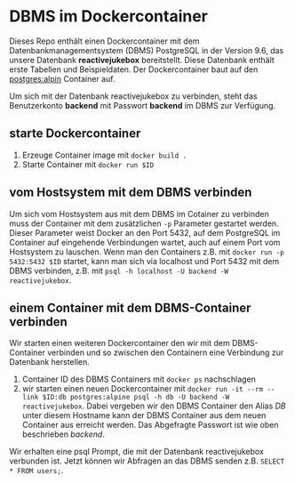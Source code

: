 # DBMS im Dockercontainer
Dieses Repo enthält einen Dockercontainer mit dem Datenbankmanagementsystem (DBMS) PostgreSQL in der Version 9.6, das unsere Datenbank __reactivejukebox__ bereitstellt.
Diese Datenbank enthält erste Tabellen und Beispieldaten.
Der Dockercontainer baut auf den [postgres:alpin](https://hub.docker.com/_/postgres/) Container auf.

Um sich mit der Datenbank reactivejukebox zu verbinden, steht das Benutzerkonto __backend__ mit Passwort __backend__ im DBMS zur Verfügung.

## starte Dockercontainer
1. Erzeuge Container image mit `docker build .`
2. Starte Container mit `docker run $ID`

## vom Hostsystem mit dem DBMS verbinden
Um sich vom Hostsystem aus mit dem DBMS im Cotainer zu verbinden muss der Container mit dem zusätzlichen `-p` Parameter gestartet werden.
Dieser Parameter weist Docker an den Port 5432, auf dem PostgreSQL im Container auf eingehende Verbindungen wartet, auch auf einem Port vom Hostsystem zu lauschen.
Wenn man den Containers z.B. mit `docker run -p 5432:5432 $ID` startet, kann man sich via localhost und Port 5432 mit dem DBMS verbinden, z.B. mit `psql -h localhost -U backend -W reactivejukebox`.

## einem Container mit dem DBMS-Container verbinden
Wir starten einen weiteren Dockercontainer den wir mit dem DBMS-Container verbinden und so zwischen den Containern eine Verbindung zur Datenbank herstellen.

1. Container ID des DBMS Containers mit `docker ps` nachschlagen
2. wir starten einen neuen Dockercontainer mit `docker run -it --rm --link $ID:db postgres:alpine psql -h db -U backend -W reactivejukebox`. Dabei vergeben wir den DBMS Container den Alias *DB* unter diesem Hostname kann der DBMS Container aus dem neuen Container aus erreicht werden. Das Abgefragte Passwort ist wie oben beschrieben *backend*.

Wir erhalten eine psql Prompt, die mit der Datenbank reactivejukebox verbunden ist. Jetzt können wir Abfragen an das DBMS senden z.B. `SELECT * FROM users;`.
